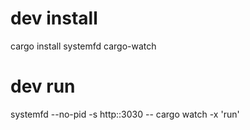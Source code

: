 # dev install

cargo install systemfd cargo-watch


# dev run

systemfd --no-pid -s http::3030 -- cargo watch -x 'run'
